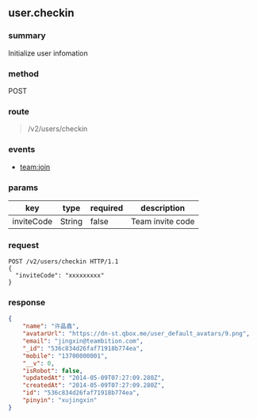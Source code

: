 ## user.checkin

### summary
Initialize user infomation

### method
POST

### route
> /v2/users/checkin

### events
* [team:join](../event/team.join.html)

### params
| key            | type               | required | description                                                               |
| -------------- | ------------------ | -------- | ------------------------------------------------------------------------- |
| inviteCode     | String             | false    | Team invite code |

### request
```
POST /v2/users/checkin HTTP/1.1
{
  "inviteCode": "xxxxxxxxx"
}
```

### response
```json
{
    "name": "许晶鑫",
    "avatarUrl": "https://dn-st.qbox.me/user_default_avatars/9.png",
    "email": "jingxin@teambition.com",
    "_id": "536c834d26faf71918b774ea",
    "mobile": "13700000001",
    "__v": 0,
    "isRobot": false,
    "updatedAt": "2014-05-09T07:27:09.280Z",
    "createdAt": "2014-05-09T07:27:09.280Z",
    "id": "536c834d26faf71918b774ea",
    "pinyin": "xujingxin"
}
```
